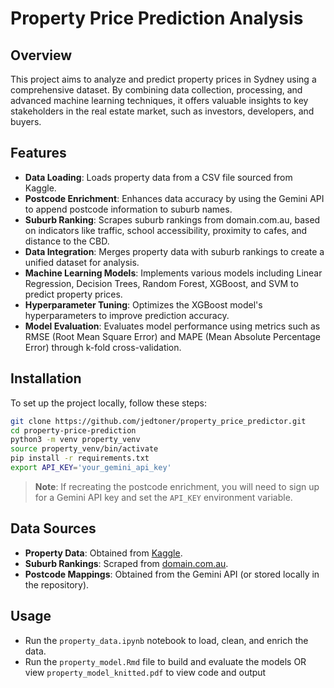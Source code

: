 # Property Price Prediction Analysis

## Overview
This project aims to analyze and predict property prices in Sydney using a comprehensive dataset. By combining data collection, processing, and advanced machine learning techniques, it offers valuable insights to key stakeholders in the real estate market, such as investors, developers, and buyers.

## Features
- **Data Loading**: Loads property data from a CSV file sourced from Kaggle.
- **Postcode Enrichment**: Enhances data accuracy by using the Gemini API to append postcode information to suburb names.
- **Suburb Ranking**: Scrapes suburb rankings from domain.com.au, based on indicators like traffic, school accessibility, proximity to cafes, and distance to the CBD.
- **Data Integration**: Merges property data with suburb rankings to create a unified dataset for analysis.
- **Machine Learning Models**: Implements various models including Linear Regression, Decision Trees, Random Forest, XGBoost, and SVM to predict property prices.
- **Hyperparameter Tuning**: Optimizes the XGBoost model's hyperparameters to improve prediction accuracy.
- **Model Evaluation**: Evaluates model performance using metrics such as RMSE (Root Mean Square Error) and MAPE (Mean Absolute Percentage Error) through k-fold cross-validation.

## Installation
To set up the project locally, follow these steps:

```bash
git clone https://github.com/jedtoner/property_price_predictor.git
cd property-price-prediction
python3 -m venv property_venv
source property_venv/bin/activate
pip install -r requirements.txt
export API_KEY='your_gemini_api_key'
```

> **Note**: If recreating the postcode enrichment, you will need to sign up for a Gemini API key and set the `API_KEY` environment variable.

## Data Sources
- **Property Data**: Obtained from [Kaggle](https://www.kaggle.com).
- **Suburb Rankings**: Scraped from [domain.com.au](https://www.domain.com.au).
- **Postcode Mappings**: Obtained from the Gemini API (or stored locally in the repository).

## Usage
- Run the `property_data.ipynb` notebook to load, clean, and enrich the data.
- Run the `property_model.Rmd` file to build and evaluate the models OR view `property_model_knitted.pdf` to view code and output


